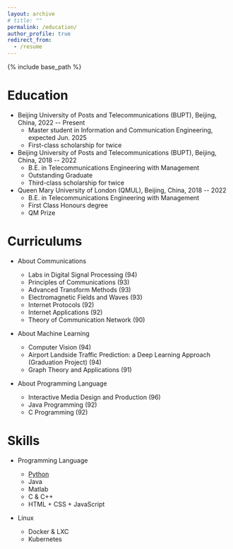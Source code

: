 ```yaml
---
layout: archive
# title: ""
permalink: /education/
author_profile: true
redirect_from:
  - /resume
---
```


{% include base_path %}

Education
======
* Beijing University of Posts and Telecommunications (BUPT), Beijing, China, 2022 -- Present
  * Master student in Information and Communication Engineering, expected Jun. 2025
  * First-class scholarship for twice
* Beijing University of Posts and Telecommunications (BUPT), Beijing, China, 2018 -- 2022
  * B.E. in Telecommunications Engineering with Management
  * Outstanding Graduate
  * Third-class scholarship for twice
* Queen Mary University of London (QMUL), Beijing, China, 2018 -- 2022
  * B.E. in Telecommunications Engineering with Management
  * First Class Honours degree
  * QM Prize

Curriculums
======
* About Communications
  * Labs in Digital Signal Processing (94)
  * Principles of Communications (93)
  * Advanced Transform Methods (93)
  * Electromagnetic Fields and Waves (93)
  * Internet Protocols (92)
  * Internet Applications (92)
  * Theory of Communication Network (90)

* About Machine Learning
  * Computer Vision (94)
  * Airport Landside Traffic Prediction: a Deep Learning Approach (Graduation Project) (94)
  * Graph Theory and Applications (91)

* About Programming Language
  * Interactive Media Design and Production (96)
  * Java Programming (92)
  * C Programming (92)
  
  
Skills
======
* Programming Language
  * [Python](https://www.codewars.com/users/ISO497)
  * Java
  * Matlab
  * C & C++
  * HTML + CSS + JavaScript

* Linux
  * Docker & LXC
  * Kubernetes
  
